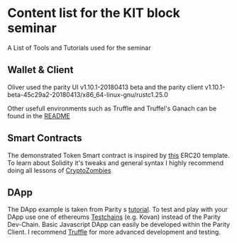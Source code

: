 # Content list for the KIT block seminar 
A List of Tools and Tutorials used for the seminar

## Wallet & Client
Oliver used the parity UI v1.10.1-20180413 beta and the parity client v1.10.1-beta-45c29a2-20180413/x86_64-linux-gnu/rustc1.25.0 

Other usefull environments such as Truffle and Truffel's Ganach can be found in the [README](https://github.com/eorituz/SmartContractDev-Cookbook)


## Smart Contracts
The demonstrated Token Smart contract is inspired by [this](https://www.ethereum.org/token) ERC20 template.
To learn about Solidity it's tweaks and general syntax I highly recommend doing all lessons of [CryptoZombies](https://cryptozombies.io/en/course/)

## DApp
The DApp example is taken from Parity s [tutorial](https://wiki.parity.io/Tutorial-Part-1.html).
To test and play with your DApp use one of ethereums [Testchains](https://wiki.parity.io/Chain-specification.html) (e.g. Kovan) instead of the Parity Dev-Chain.
Basic Javascript DApp can easily be developed within the Parity Client. I recommend [Truffle](http://truffleframework.com) for more advanced development and testing.
